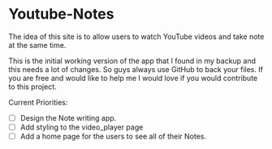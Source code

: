 # Youtube-Notes
The idea of this site is to allow users to watch YouTube videos and take note at the same time.

This is the initial working version of the app that I found in my backup and this needs a lot of changes. So guys always use GitHub to back your files. If you are free and would like to help me I would love if you would contribute to this project.

Current Priorities:

- [ ] Design the Note writing app.
- [ ] Add styling to the video_player page
- [ ] Add a home page for the users to see all of their Notes.
